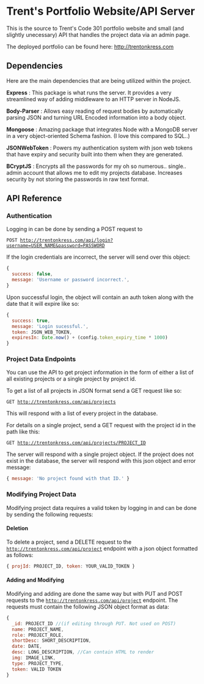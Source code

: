 # Trent's Portfolio Website/API Server
This is the source to Trent's Code 301 portfolio website and small (and slightly unecessary) API that handles the project data via an admin page.

The deployed portfolio can be found here: http://trentonkress.com

## Dependencies
Here are the main dependencies that are being utilized within the project.

**Express**
  : This package is what runs the server. It provides a very streamlined way of adding middleware to an HTTP server in NodeJS.

**Body-Parser**
  : Allows easy reading of request bodies by automatically parsing JSON and turning URL Encoded information into a body object.

**Mongoose**
  : Amazing package that integrates Node with a MongoDB server in a very object-oriented Schema fashion. (I love this compared to SQL..)

**JSONWebToken**
  : Powers my authentication system with json web tokens that have expiry and security built into them when they are generated.

**BCryptJS**
  : Encrypts all the passwords for my oh so numerous.. single.. admin account that allows me to edit my projects database. Increases security by not storing the passwords in raw text format.

## API Reference

### Authentication
Logging in can be done by sending a POST request to

<code>POST http://trentonkress.com/api/login?username=USER_NAME&password=PASSWORD</code>

If the login credentials are incorrect, the server will send over this object:

``` javascript
{
  success: false,
  message: 'Username or password incorrect.',
}
```

Upon successful login, the object will contain an auth token along with the date that it will expire like so:

``` javascript
{
  success: true,
  message: 'Login sucessful.',
  token: JSON_WEB_TOKEN,
  expiresIn: Date.now() + (config.token_expiry_time * 1000)
}
```

### Project Data Endpoints
You can use the API to get project information in the form of either a list of all existing projects or a single project by project id.

To get a list of all projects in JSON format send a GET request like so:

<code>GET http://trentonkress.com/api/projects</code>

This will respond with a list of every project in the database.

For details on a single project, send a GET request with the project id in the path like this:

<code>GET http://trentonkress.com/api/projects/PROJECT_ID</code>

The server will respond with a single project object. If the project does not exist in the database, the server will respond with this json object and error message:

``` javascript
{ message: 'No project found with that ID.' }
```

### Modifying Project Data
Modifying project data requires a valid token by logging in and can be done by sending the following requests:

#### Deletion

To delete a project, send a DELETE request to the <code>http://trentonkress.com/api/project</code> endpoint with a json object formatted as follows:

``` javascript
{ projId: PROJECT_ID, token: YOUR_VALID_TOKEN }
```

#### Adding and Modifying
Modifying and adding are done the same way but with PUT and POST requests to the <code>http://trentonkress.com/api/project</code> endpoint. The requests must contain the following JSON object format as data:

``` javascript
{
  _id: PROJECT_ID //(if editing through PUT. Not used on POST)
  name: PROJECT_NAME,
  role: PROJECT_ROLE,
  shortDesc: SHORT_DESCRIPTION,
  date: DATE,
  desc: LONG_DESCRIPTION, //Can contain HTML to render
  img: IMAGE_LINK,
  type: PROJECT_TYPE,
  token: VALID TOKEN
}
```
